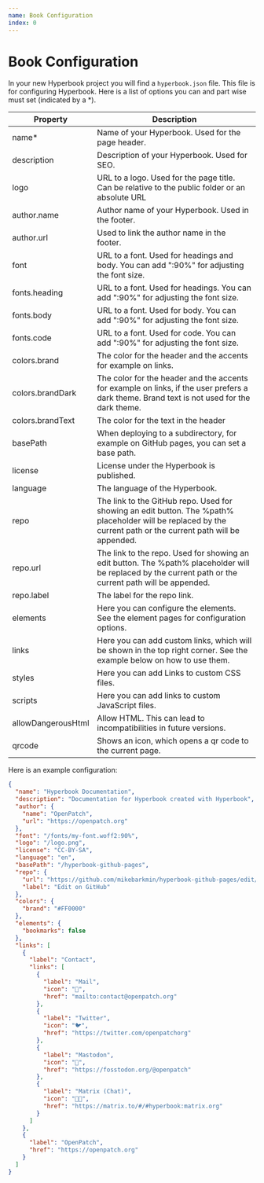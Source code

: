 ```yaml
---
name: Book Configuration
index: 0
---
```


# Book Configuration

In your new Hyperbook project you will find a `hyperbook.json` file.
This file is for configuring Hyperbook. Here is a list of options you
can and part wise must set (indicated by a \*).

| Property         | Description                                                                                                                                                     |
| ---------------- | --------------------------------------------------------------------------------------------------------------------------------------------------------------- |
| name\*           | Name of your Hyperbook. Used for the page header.                                                                                                               |
| description      | Description of your Hyperbook. Used for SEO.                                                                                                                    |
| logo             | URL to a logo. Used for the page title. Can be relative to the public folder or an absolute URL                                                                 |
| author.name      | Author name of your Hyperbook. Used in the footer.                                                                                                              |
| author.url       | Used to link the author name in the footer.                                                                                                                     |
| font             | URL to a font. Used for headings and body. You can add ":90%" for adjusting the font size.                                                                      |
| fonts.heading    | URL to a font. Used for headings. You can add ":90%" for adjusting the font size.                                                                               |
| fonts.body       | URL to a font. Used for body. You can add ":90%" for adjusting the font size.                                                                                   |
| fonts.code       | URL to a font. Used for code. You can add ":90%" for adjusting the font size.                                                                                   |
| colors.brand     | The color for the header and the accents for example on links.                                                                                                  |
| colors.brandDark | The color for the header and the accents for example on links, if the user prefers a dark theme. Brand text is not used for the dark theme.                     |
| colors.brandText | The color for the text in the header                                                                                                                            |
| basePath         | When deploying to a subdirectory, for example on GitHub pages, you can set a base path.                                                                         |
| license          | License under the Hyperbook is published.                                                                                                                       |
| language         | The language of the Hyperbook.                                                                                                                                  |
| repo             | The link to the GitHub repo. Used for showing an edit button. The %path% placeholder will be replaced by the current path or the current path will be appended. |
| repo.url         | The link to the repo. Used for showing an edit button. The %path% placeholder will be replaced by the current path or the current path will be appended.        |
| repo.label       | The label for the repo link.                                                                                                                                    |
| elements         | Here you can configure the elements. See the element pages for configuration options.                                                                           |
| links            | Here you can add custom links, which will be shown in the top right corner. See the example below on how to use them.                                           |
| styles            | Here you can add Links to custom CSS files. |
| scripts            | Here you can add links to custom JavaScript files. |
| allowDangerousHtml      | Allow HTML. This can lead to incompatibilities in future versions. |
| qrcode | Shows an icon, which opens a qr code to the current page. |

Here is an example configuration:

```json
{
  "name": "Hyperbook Documentation",
  "description": "Documentation for Hyperbook created with Hyperbook",
  "author": {
    "name": "OpenPatch",
    "url": "https://openpatch.org"
  },
  "font": "/fonts/my-font.woff2:90%",
  "logo": "/logo.png",
  "license": "CC-BY-SA",
  "language": "en",
  "basePath": "/hyperbook-github-pages",
  "repo": {
    "url": "https://github.com/mikebarkmin/hyperbook-github-pages/edit/main/%path%",
    "label": "Edit on GitHub"
  },
  "colors": {
    "brand": "#FF0000"
  },
  "elements": {
    "bookmarks": false
  },
  "links": [
    {
      "label": "Contact",
      "links": [
        {
          "label": "Mail",
          "icon": "📧",
          "href": "mailto:contact@openpatch.org"
        },
        {
          "label": "Twitter",
          "icon": "🐦",
          "href": "https://twitter.com/openpatchorg"
        },
        {
          "label": "Mastodon",
          "icon": "🐘",
          "href": "https://fosstodon.org/@openpatch"
        },
        {
          "label": "Matrix (Chat)",
          "icon": "👨‍💻",
          "href": "https://matrix.to/#/#hyperbook:matrix.org"
        }
      ]
    },
    {
      "label": "OpenPatch",
      "href": "https://openpatch.org"
    }
  ]
}
```
